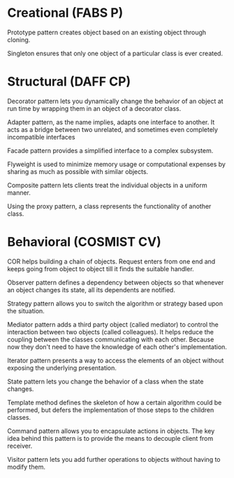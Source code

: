 # Creational (FABS P)

Prototype pattern creates object based on an existing object through cloning.

Singleton ensures that only one object of a particular class is ever created.

# Structural (DAFF CP)

Decorator pattern lets you dynamically change the behavior of an object at run time by wrapping them in an object of a decorator class.

Adapter pattern, as the name implies, adapts one interface to another. It acts as a bridge between two unrelated, and sometimes even completely incompatible interfaces

Facade pattern provides a simplified interface to a complex subsystem.

Flyweight is used to minimize memory usage or computational expenses by sharing as much as possible with similar objects.

Composite pattern lets clients treat the individual objects in a uniform manner.

Using the proxy pattern, a class represents the functionality of another class.

# Behavioral (COSMIST CV)

COR helps building a chain of objects. Request enters from one end and keeps going from object to object till it finds the suitable handler.

Observer pattern defines a dependency between objects so that whenever an object changes its state, all its dependents are notified.

Strategy pattern allows you to switch the algorithm or strategy based upon the situation.

Mediator pattern adds a third party object (called mediator) to control the interaction between two objects (called colleagues). It helps reduce the coupling between the classes communicating with each other. Because now they don't need to have the knowledge of each other's implementation.

Iterator pattern presents a way to access the elements of an object without exposing the underlying presentation.

State pattern lets you change the behavior of a class when the state changes.

Template method defines the skeleton of how a certain algorithm could be performed, but defers the implementation of those steps to the children classes.

Command pattern allows you to encapsulate actions in objects. The key idea behind this pattern is to provide the means to decouple client from receiver.

Visitor pattern lets you add further operations to objects without having to modify them.
